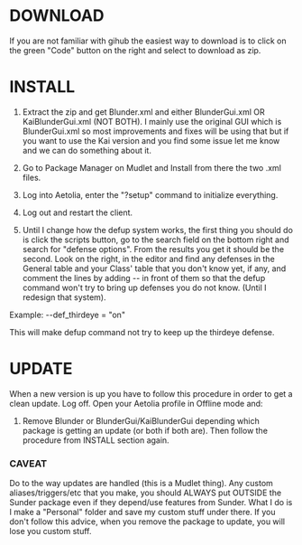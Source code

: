 # DOWNLOAD
If you are not familiar with gihub the easiest way to download is to click on
the green "Code" button on the right and select to download as zip.


# INSTALL
1. Extract the zip and get Blunder.xml and either BlunderGui.xml OR
KaiBlunderGui.xml (NOT BOTH).
I mainly use the original GUI which is BlunderGui.xml so most improvements and
fixes will be using that but if you want to use the Kai version and you find
some issue let me know and we can do something about it.

2. Go to Package Manager on Mudlet and Install from there the two .xml files.

3. Log into Aetolia, enter the "?setup" command to initialize everything.

4. Log out and restart the client.

5. Until I change how the defup system works, the first thing you should do is
click the scripts button, go to the search field on the bottom right and
search for "defense options". From the results you get it should be the
second. Look on the right, in the editor and find any defenses in the General
table and your Class' table that you don't know yet, if any, and comment the
lines by adding -- in front of them so that the defup command won't try to
bring up defenses you do not know. (Until I redesign that system).

Example:
--def_thirdeye = "on"

This will make defup command not try to keep up the thirdeye defense.


# UPDATE
When a new version is up you have to follow this procedure in order to get a
clean update.
Log off. Open your Aetolia profile in Offline mode and:
1. Remove Blunder or BlunderGui/KaiBlunderGui depending which package is getting an update (or
both if both are).
Then follow the procedure from INSTALL section again.

### CAVEAT
Do to the way updates are handled (this is a Mudlet thing). Any custom
aliases/triggers/etc that you make, you should ALWAYS put OUTSIDE the Sunder
package even if they depend/use features from Sunder.
What I do is I make a "Personal" folder and save my custom stuff under there.
If you don't follow this advice, when you remove the package to update, you
will lose you custom stuff.

